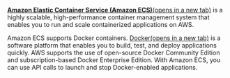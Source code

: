 [**Amazon Elastic Container Service (Amazon ECS)**(opens in a new tab)](https://aws.amazon.com/ecs/) is a highly scalable, high-performance container management system that enables you to run and scale containerized applications on AWS. 

Amazon ECS supports Docker containers. [Docker(opens in a new tab)](https://www.docker.com/) is a software platform that enables you to build, test, and deploy applications quickly. AWS supports the use of open-source Docker Community Edition and subscription-based Docker Enterprise Edition. With Amazon ECS, you can use API calls to launch and stop Docker-enabled applications.